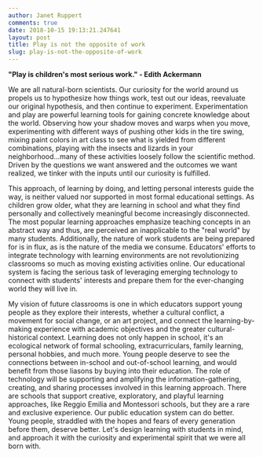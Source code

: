 ```yaml
---
author: Janet Ruppert
comments: true
date: 2018-10-15 19:13:21.247641
layout: post
title: Play is not the opposite of work
slug: play-is-not-the-opposite-of-work
---
```

__"Play is children's most serious work." - Edith Ackermann__

We are all natural-born scientists. Our curiosity for the world around us propels us to hypothesize how things work, test out our ideas, reevaluate our original hypothesis, and then continue to experiment. Experimentation and play are powerful learning tools for gaining concrete knowledge about the world. Observing how your shadow moves and warps when you move, experimenting with different ways of pushing other kids in the tire swing, mixing paint colors in art class to see what is yielded from different combinations, playing with the insects and lizards in your neighborhood...many of these activities loosely follow the scientific method. Driven by the questions we want answered and the outcomes we want realized, we tinker with the inputs until our curiosity is fulfilled.

This approach, of learning by doing, and letting personal interests guide the way, is neither valued nor supported in most formal educational settings. As children grow older, what they are learning in school and what they find personally and collectively meaningful become increasingly disconnected. The most popular learning approaches emphasize teaching concepts in an abstract way and thus, are perceived an inapplicable to the "real world" by many students. Additionally, the nature of work students are being prepared for is in flux, as is the nature of the media we consume. Educators' efforts to integrate technology with learning environments are not revolutionizing classrooms so much as moving existing activities online. Our educational system is facing the serious task of leveraging emerging technology to connect with students' interests and prepare them for the ever-changing world they will live in.

My vision of future classrooms is one in which educators support young people as they explore their interests, whether a cultural conflict, a movement for social change, or an art project, and connect the learning-by-making experience with academic objectives and the greater cultural-historical context. Learning does not only happen in school, it's an ecological network of formal schooling, extracurriculars, family learning, personal hobbies, and much more. Young people deserve to see the connections between in-school and out-of-school learning, and would benefit from those liasons by buying&nbsp;into their education.&nbsp;The role of technology will be&nbsp;supporting and amplifying the information-gathering, creating, and sharing processes involved in this learning approach. There are schools that support creative, exploratory, and playful learning approaches, like Reggio Emilia&nbsp;and&nbsp;Montessori schools, but they are a rare and exclusive experience. Our public education system can do better. Young people, straddled with the hopes and fears of every generation before them, deserve better. Let's design learning with students in mind, and approach it&nbsp;with the curiosity and experimental&nbsp;spirit that we were all born with.&nbsp;